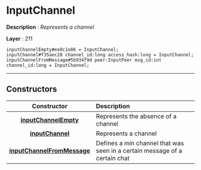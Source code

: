 # InputChannel

**Description** : *Represents a channel*

**Layer** : 211

```tl
inputChannelEmpty#ee8c1e86 = InputChannel;
inputChannel#f35aec28 channel_id:long access_hash:long = InputChannel;
inputChannelFromMessage#5b934f9d peer:InputPeer msg_id:int channel_id:long = InputChannel;
```

---

## Constructors

| Constructor | Description |
| :---: | :--- |
| [**inputChannelEmpty**](constructor/inputChannelEmpty) | Represents the absence of a channel |
| [**inputChannel**](constructor/inputChannel) | Represents a channel |
| [**inputChannelFromMessage**](constructor/inputChannelFromMessage) | Defines a min channel that was seen in a certain message of a certain chat |